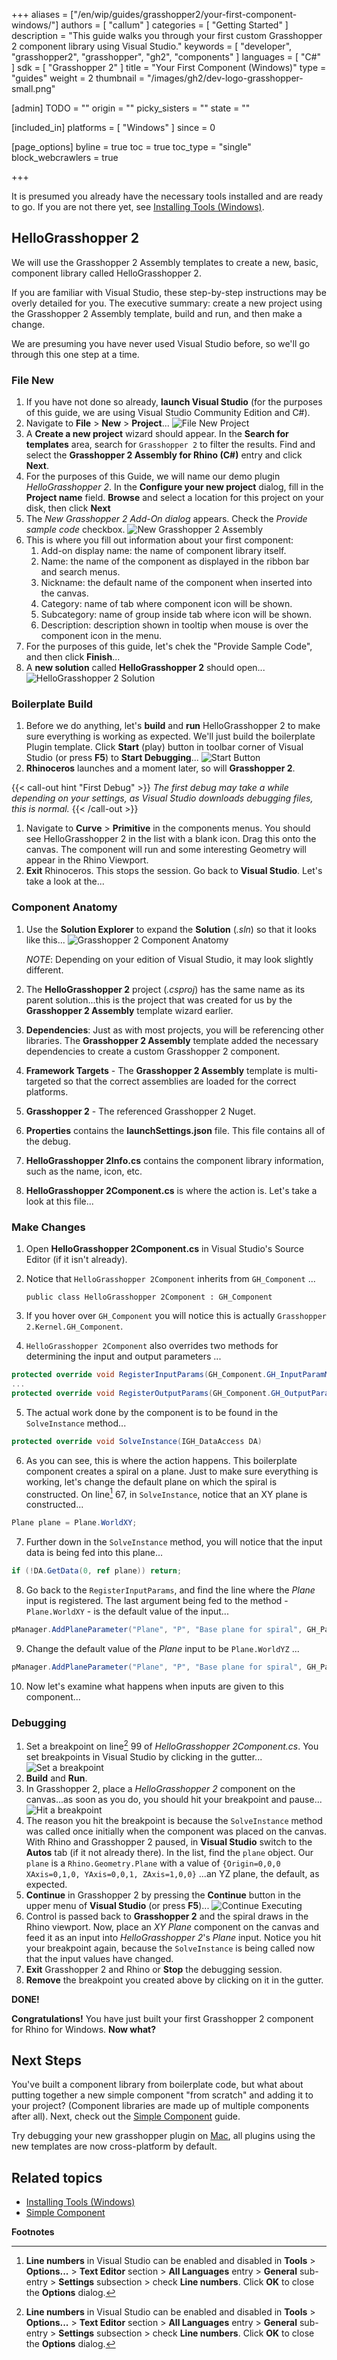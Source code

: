 +++
aliases = ["/en/wip/guides/grasshopper2/your-first-component-windows/"]
authors = [ "callum" ]
categories = [ "Getting Started" ]
description = "This guide walks you through your first custom Grasshopper 2 component library using Visual Studio."
keywords = [ "developer", "grasshopper2", "grasshopper", "gh2", "components" ]
languages = [ "C#" ]
sdk = [ "Grasshopper 2" ]
title = "Your First Component (Windows)"
type = "guides"
weight = 2
thumbnail = "/images/gh2/dev-logo-grasshopper-small.png"

[admin]
TODO = ""
origin = ""
picky_sisters = ""
state = ""

[included_in]
platforms = [ "Windows" ]
since = 0

[page_options]
byline = true
toc = true
toc_type = "single"
block_webcrawlers = true

+++

It is presumed you already have the necessary tools installed and are ready to go. If you are not there yet, see [Installing Tools (Windows)](/guides/grasshopper/installing-tools-windows).

## HelloGrasshopper 2

We will use the Grasshopper 2 Assembly templates to create a new, basic, component library called HelloGrasshopper 2.

If you are familiar with Visual Studio, these step-by-step instructions may be overly detailed for you. The executive summary: create a new project using the Grasshopper 2 Assembly template, build and run, and then make a change.

We are presuming you have never used Visual Studio before, so we'll go through this one step at a time.

### File New

1. If you have not done so already, **launch Visual Studio** (for the purposes of this guide, we are using Visual Studio Community Edition and C#).
1. Navigate to **File** > **New** > **Project**...
   ![File New Project](/images/gh2/your-first-plugin-windows-01.png)
1. A **Create a new project** wizard should appear. In the **Search for templates** area, search for `Grasshopper 2` to filter the results. Find and select the **Grasshopper 2 Assembly for Rhino (C\#)** entry and click **Next**.
1. For the purposes of this Guide, we will name our demo plugin _HelloGrasshopper 2_. In the **Configure your new project** dialog, fill in the **Project name** field. **Browse** and select a location for this project on your disk, then click **Next**
1. The _New Grasshopper 2 Add-On dialog_ appears. Check the _Provide sample code_ checkbox.
   ![New Grasshopper 2 Assembly](/images/gh2/your-first-component-windows-03.png)
1. This is where you fill out information about your first component:
   1. Add-on display name: the name of component library itself.
   1. Name: the name of the component as displayed in the ribbon bar and search menus.
   1. Nickname: the default name of the component when inserted into the canvas.
   1. Category: name of tab where component icon will be shown.
   1. Subcategory: name of group inside tab where icon will be shown.
   1. Description: description shown in tooltip when mouse is over the component icon in the menu.
1. For the purposes of this guide, let's chek the "Provide Sample Code", and then click **Finish**...
1. A **new solution** called **HelloGrasshopper 2** should open...
   ![HelloGrasshopper 2 Solution](/images/gh2/your-first-component-windows-04.png)

### Boilerplate Build

1. Before we do anything, let's **build** and **run** HelloGrasshopper 2 to make sure everything is working as expected. We'll just build the boilerplate Plugin template. Click **Start** (play) button in toolbar corner of Visual Studio (or press **F5**) to **Start Debugging**...
   ![Start Button](/images/gh2/your-first-compo-windows-06.png)
1. **Rhinoceros** launches and a moment later, so will **Grasshopper 2**.

{{< call-out hint "First Debug" >}}
_The first debug may take a while depending on your settings, as Visual Studio downloads debugging files, this is normal._
{{< /call-out >}}

1. Navigate to **Curve** > **Primitive** in the components menus. You should see HelloGrasshopper 2 in the list with a blank icon. Drag this onto the canvas. The component will run and some interesting Geometry will appear in the Rhino Viewport.
1. **Exit** Rhinoceros. This stops the session. Go back to **Visual Studio**. Let's take a look at the...

### Component Anatomy

1. Use the **Solution Explorer** to expand the **Solution** (_.sln_) so that it looks like this...
   ![Grasshopper 2 Component Anatomy](/images/gh2/your-first-component-windows-06.png)

   _NOTE_: Depending on your edition of Visual Studio, it may look slightly different.

1. The **HelloGrasshopper 2** project (_.csproj_) has the same name as its parent solution...this is the project that was created for us by the **Grasshopper 2 Assembly** template wizard earlier.
1. **Dependencies**: Just as with most projects, you will be referencing other libraries. The **Grasshopper 2 Assembly** template added the necessary dependencies to create a custom Grasshopper 2 component.
1. **Framework Targets** - The **Grasshopper 2 Assembly** template is multi-targeted so that the correct assemblies are loaded for the correct platforms.
1. **Grasshopper 2** - The referenced Grasshopper 2 Nuget.
1. **Properties** contains the **launchSettings.json** file. This file contains all of the debug.
1. **HelloGrasshopper 2Info.cs** contains the component library information, such as the name, icon, etc.
1. **HelloGrasshopper 2Component.cs** is where the action is. Let's take a look at this file...

### Make Changes

1.  Open **HelloGrasshopper 2Component.cs** in Visual Studio's Source Editor (if it isn't already).
1.  Notice that `HelloGrasshopper 2Component` inherits from `GH_Component` ...

        public class HelloGrasshopper 2Component : GH_Component

1.  If you hover over `GH_Component` you will notice this is actually `Grasshopper 2.Kernel.GH_Component`.
1.  `HelloGrasshopper 2Component` also overrides two methods for determining the input and output parameters ...

```cs
protected override void RegisterInputParams(GH_Component.GH_InputParamManager pManager)
...
protected override void RegisterOutputParams(GH_Component.GH_OutputParamManager pManager)
```

5. The actual work done by the component is to be found in the `SolveInstance` method...

```cs
protected override void SolveInstance(IGH_DataAccess DA)
```

6. As you can see, this is where the action happens. This boilerplate component creates a spiral on a plane. Just to make sure everything is working, let's change the default plane on which the spiral is constructed. On line[^1] 67, in `SolveInstance`, notice that an XY plane is constructed...

```cs
Plane plane = Plane.WorldXY;
```

7. Further down in the `SolveInstance` method, you will notice that the input data is being fed into this plane...

```cs
if (!DA.GetData(0, ref plane)) return;
```

8. Go back to the `RegisterInputParams`, and find the line where the _Plane_ input is registered. The last argument being fed to the method - `Plane.WorldXY` - is the default value of the input...

```cs
pManager.AddPlaneParameter("Plane", "P", "Base plane for spiral", GH_ParamAccess.item, Plane.WorldXY);
```

9. Change the default value of the _Plane_ input to be `Plane.WorldYZ` ...

```cs
pManager.AddPlaneParameter("Plane", "P", "Base plane for spiral", GH_ParamAccess.item, Plane.WorldYZ);
```

10. Now let's examine what happens when inputs are given to this component...

### Debugging

1. Set a breakpoint on line[^1] 99 of _HelloGrasshopper 2Component.cs_. You set breakpoints in Visual Studio by clicking in the gutter...
   ![Set a breakpoint](/images/gh2/your-first-component-windows-07.png)
1. **Build** and **Run**.
1. In Grasshopper 2, place a _HelloGrasshopper 2_ component on the canvas...as soon as you do, you should hit your breakpoint and pause...
   ![Hit a breakpoint](/images/gh2/your-first-component-windows-08.png)
1. The reason you hit the breakpoint is because the `SolveInstance` method was called once initially when the component was placed on the canvas. With Rhino and Grasshopper 2 paused, in **Visual Studio** switch to the **Autos** tab (if it not already there). In the list, find the `plane` object. Our `plane` is a `Rhino.Geometry.Plane` with a value of `{Origin=0,0,0 XAxis=0,1,0, YAxis=0,0,1, ZAxis=1,0,0}` ...an YZ plane, the default, as expected.
1. **Continue** in Grasshopper 2 by pressing the **Continue** button in the upper menu of **Visual Studio** (or press **F5**)...
   ![Continue Executing](/images/gh2/your-first-plugin-windows-11.png)
1. Control is passed back to **Grasshopper 2** and the spiral draws in the Rhino viewport. Now, place an _XY Plane_ component on the canvas and feed it as an input into _HelloGrasshopper 2_'s _Plane_ input. Notice you hit your breakpoint again, because the `SolveInstance` is being called now that the input values have changed.
1. **Exit** Grasshopper 2 and Rhino or **Stop** the debugging session.
1. **Remove** the breakpoint you created above by clicking on it in the gutter.

**DONE!**

**Congratulations!** You have just built your first Grasshopper 2 component for Rhino for Windows. **Now what?**

## Next Steps

You've built a component library from boilerplate code, but what about putting together a new simple component "from scratch" and adding it to your project? (Component libraries are made up of multiple components after all). Next, check out the [Simple Component](/guides/grasshopper/simple-component) guide.

Try debugging your new grasshopper plugin on [Mac](/guides/grasshopper/your-first-component-mac/), all plugins using the new templates are now cross-platform by default.

## Related topics

- [Installing Tools (Windows)](/guides/grasshopper/installing-tools-windows)
- [Simple Component](/guides/grasshopper/simple-component)

**Footnotes**

[^1]: **Line numbers** in Visual Studio can be enabled and disabled in **Tools** > **Options...** > **Text Editor** section > **All Languages** entry > **General** sub-entry > **Settings** subsection > check **Line numbers**. Click **OK** to close the **Options** dialog.
